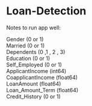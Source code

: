 # Loan-Detection

Notes to run app well:

Gender                 (0 or 1)<br/>
Married                (0 or 1)<br/>
Dependents             (0 ,1 , 2 , 3)<br/>
Education              (0 or 1) <br/>
Self_Employed          (0 or 1) <br/>
ApplicantIncome        (int64) <br/>
CoapplicantIncome    (float64) <br/>
LoanAmount           (float64) <br/>
Loan_Amount_Term     (float64) <br/>
Credit_History       (0 or 1) <br/>
